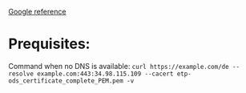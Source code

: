 [Google reference]("https://cloud.google.com/kubernetes-engine/docs/how-to/deploying-gateways#deploy_a_global_external_gateway")

# Prequisites:


Command when no DNS is available:
``curl https://example.com/de --resolve example.com:443:34.98.115.109 --cacert etp-ods_certificate_complete_PEM.pem -v``